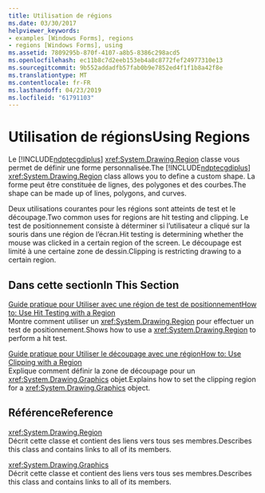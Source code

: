 ```yaml
---
title: Utilisation de régions
ms.date: 03/30/2017
helpviewer_keywords:
- examples [Windows Forms], regions
- regions [Windows Forms], using
ms.assetid: 7809295b-870f-4107-a8b5-8386c298acd5
ms.openlocfilehash: ec11b8c7d2eeb153eb4a8c8772fef24977310e13
ms.sourcegitcommit: 9b552addadfb57fab0b9e7852ed4f1f1b8a42f8e
ms.translationtype: MT
ms.contentlocale: fr-FR
ms.lasthandoff: 04/23/2019
ms.locfileid: "61791103"
---
```

# <a name="using-regions"></a><span data-ttu-id="6663c-102">Utilisation de régions</span><span class="sxs-lookup"><span data-stu-id="6663c-102">Using Regions</span></span>
<span data-ttu-id="6663c-103">Le [!INCLUDE[ndptecgdiplus](../../../../includes/ndptecgdiplus-md.md)] <xref:System.Drawing.Region> classe vous permet de définir une forme personnalisée.</span><span class="sxs-lookup"><span data-stu-id="6663c-103">The [!INCLUDE[ndptecgdiplus](../../../../includes/ndptecgdiplus-md.md)] <xref:System.Drawing.Region> class allows you to define a custom shape.</span></span> <span data-ttu-id="6663c-104">La forme peut être constituée de lignes, des polygones et des courbes.</span><span class="sxs-lookup"><span data-stu-id="6663c-104">The shape can be made up of lines, polygons, and curves.</span></span>  
  
 <span data-ttu-id="6663c-105">Deux utilisations courantes pour les régions sont atteints de test et le découpage.</span><span class="sxs-lookup"><span data-stu-id="6663c-105">Two common uses for regions are hit testing and clipping.</span></span> <span data-ttu-id="6663c-106">Le test de positionnement consiste à déterminer si l’utilisateur a cliqué sur la souris dans une région de l’écran.</span><span class="sxs-lookup"><span data-stu-id="6663c-106">Hit testing is determining whether the mouse was clicked in a certain region of the screen.</span></span> <span data-ttu-id="6663c-107">Le découpage est limité à une certaine zone de dessin.</span><span class="sxs-lookup"><span data-stu-id="6663c-107">Clipping is restricting drawing to a certain region.</span></span>  
  
## <a name="in-this-section"></a><span data-ttu-id="6663c-108">Dans cette section</span><span class="sxs-lookup"><span data-stu-id="6663c-108">In This Section</span></span>  
 [<span data-ttu-id="6663c-109">Guide pratique pour Utiliser avec une région de test de positionnement</span><span class="sxs-lookup"><span data-stu-id="6663c-109">How to: Use Hit Testing with a Region</span></span>](how-to-use-hit-testing-with-a-region.md)  
 <span data-ttu-id="6663c-110">Montre comment utiliser un <xref:System.Drawing.Region> pour effectuer un test de positionnement.</span><span class="sxs-lookup"><span data-stu-id="6663c-110">Shows how to use a <xref:System.Drawing.Region> to perform a hit test.</span></span>  
  
 [<span data-ttu-id="6663c-111">Guide pratique pour Utiliser le découpage avec une région</span><span class="sxs-lookup"><span data-stu-id="6663c-111">How to: Use Clipping with a Region</span></span>](how-to-use-clipping-with-a-region.md)  
 <span data-ttu-id="6663c-112">Explique comment définir la zone de découpage pour un <xref:System.Drawing.Graphics> objet.</span><span class="sxs-lookup"><span data-stu-id="6663c-112">Explains how to set the clipping region for a <xref:System.Drawing.Graphics> object.</span></span>  
  
## <a name="reference"></a><span data-ttu-id="6663c-113">Référence</span><span class="sxs-lookup"><span data-stu-id="6663c-113">Reference</span></span>  
 <xref:System.Drawing.Region>  
 <span data-ttu-id="6663c-114">Décrit cette classe et contient des liens vers tous ses membres.</span><span class="sxs-lookup"><span data-stu-id="6663c-114">Describes this class and contains links to all of its members.</span></span>  
  
 <xref:System.Drawing.Graphics>  
 <span data-ttu-id="6663c-115">Décrit cette classe et contient des liens vers tous ses membres.</span><span class="sxs-lookup"><span data-stu-id="6663c-115">Describes this class and contains links to all of its members.</span></span>
